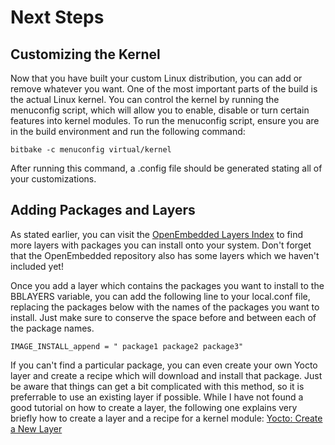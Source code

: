 # Next Steps

## Customizing the Kernel

Now that you have built your custom Linux distribution, you can add or remove whatever you want. One of the most important parts of the build is the actual Linux kernel. You can control the kernel by running the menuconfig script, which will allow you to enable, disable or turn certain features into kernel modules. To run the menuconfig script, ensure you are in the build environment and run the following command:

    bitbake -c menuconfig virtual/kernel

After running this command, a .config file should be generated stating all of your customizations.

## Adding Packages and Layers

As stated earlier, you can visit the [OpenEmbedded Layers Index](https://layers.openembedded.org/layerindex/branch/master/layers/) to find more layers with packages you can install onto your system. Don't forget that the OpenEmbedded repository also has some layers which we haven't included yet!

Once you add a layer which contains the packages you want to install to the BBLAYERS variable, you can add the following line to your local.conf file, replacing the packages below with the names of the packages you want to install. Just make sure to conserve the space before and between each of the package names.

    IMAGE_INSTALL_append = " package1 package2 package3"

If you can't find a particular package, you can even create your own Yocto layer and create a recipe which will download and install that package. Just be aware that things can get a bit complicated with this method, so it is preferrable to use an existing layer if possible. While I have not found a good tutorial on how to create a layer, the following one explains very briefly how to create a layer and a recipe for a kernel module: [Yocto: Create a New Layer](https://yannik520.github.io/create_a_new_yocto_layer.html)